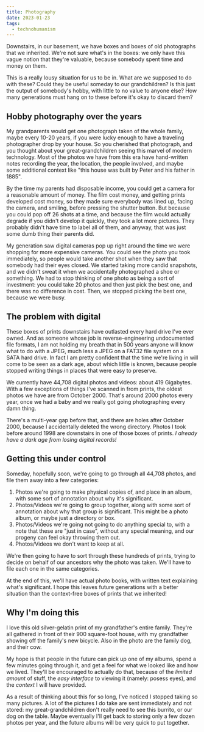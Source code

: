 ```yaml
---
title: Photography
date: 2023-01-23
tags:
  - technohumanism
---
```


Downstairs, in our basement,
we have boxes and boxes of old photographs that we inherited.
We're not sure what's in the boxes:
we only have this vague notion that they're valuable,
because somebody spent time and money on them.

This is a really lousy situation for us to be in.
What are we supposed to do with these?
Could they be useful someday to our grandchildren?
Is this just the output of somebody's hobby,
with little to no value to anyone else?
How many generations must hang on to these before it's okay to discard them?

## Hobby photography over the years

My grandparents would get one photograph taken of the whole family,
maybe every 10-20 years,
if you were lucky enough to have a traveling photographer drop by your house.
So you cherished that photograph,
and you thought about your great-grandchildren seeing this marvel of modern technology.
Most of the photos we have from this era
have hand-written notes recording the year,
the location,
the people involved,
and maybe some additional context like 
"this house was built by Peter and his father in 1885".

By the time my parents had disposable income,
you could get a camera for a reasonable amount of money.
The film cost money,
and getting prints developed cost money,
so they made sure everybody was lined up,
facing the camera,
and smiling,
before pressing the shutter button.
But because you could pop off 26 shots at a time,
and because the film would actually degrade if you didn't develop it quickly,
they took a lot more pictures.
They probably didn't have time to label all of them,
and anyway, that was just some dumb thing their parents did.

My generation saw digital cameras pop up
right around the time we were shopping for more expensive cameras.
You could see the photo you took immediately,
so people would take another shot when they saw that somebody had their eyes closed.
We started taking more candid snapshots,
and we didn't sweat it when we accidentally photographed a shoe or something.
We had to stop thinking of one photo as being a sort of investment:
you could take 20 photos and then just pick the best one,
and there was no difference in cost.
Then, we stopped picking the best one,
because we were busy.

## The problem with digital

These boxes of prints downstairs have outlasted every hard drive I've ever owned.
And as someone whose job is reverse-engineering undocumented file formats,
I am not holding my breath that in 500 years anyone will know what to do with a JPEG,
much less a JPEG on a FAT32 file system on a SATA hard drive.
In fact I am pretty confident that the time we're living in
will come to be seen as a dark age,
about which little is known,
because people stopped writing things in places that were easy to preserve.

We currently have 44,708 digital photos and videos: about 419 Gigabytes.
With a few exceptions of things I've scanned in from prints,
the oldest photos we have are from October 2000.
That's around 2000 photos every year,
once we had a baby and we really got going photographing every damn thing.

There's a multi-year gap before that,
and there are holes after October 2000,
because I accidentally deleted the wrong directory.
Photos I took before around 1998 are downstairs in one of those boxes of prints.
*I already have a dark age from losing digital records!*

## Getting this under control

Someday,
hopefully soon,
we're going to go through all 44,708 photos,
and file them away into a few categories:

1. Photos we're going to make physical copies of,
   and place in an album,
   with some sort of annotation about why it's significant.
2. Photos/Videos we're going to group together,
   along with some sort of annotation about why that group is significant.
   This might be a photo album,
   or maybe just a directory or box.
3. Photos/Videos we're going not going to do anything special to,
   with a note that these are "just in case",
   without any special meaning,
   and our progeny can feel okay throwing them out.
4. Photos/Videos we don't want to keep at all.

We're then going to have to sort through these hundreds of prints,
trying to decide
on behalf of our ancestors
why the photo was taken.
We'll have to file each one in the same categories.

At the end of this,
we'll have actual photo books,
with written text explaining what's significant.
I hope this leaves future generations with a better situation
than the context-free boxes of prints that we inherited!

## Why I'm doing this

I love this old silver-gelatin print
of my grandfather's entire family.
They're all gathered in front of their 900 square-foot house,
with my grandfather showing off the family's new bicycle.
Also in the photo are the family dog,
and their cow.

My hope is that
people in the future can pick up one of my albums,
spend a few minutes going through it,
and get a feel for what we looked like and how we lived.
They'll be encouraged to actually do that,
because of the *limited amount* of stuff,
the *easy interface* to viewing it (namely: posess eyes),
and the *context* I will have provided.

As a result of thinking about this for so long,
I've noticed I stopped taking so many pictures.
A lot of the pictures I do take are sent immediately and not stored:
my great-grandchildren don't really need to see this burrito,
or our dog on the table.
Maybe eventually I'll get back to storing only a few dozen photos per year,
and the future albums will be very quick to put together.
